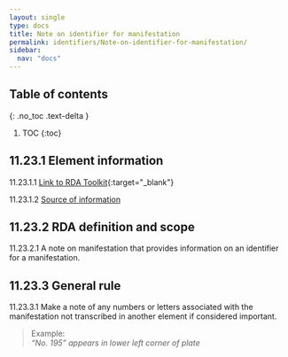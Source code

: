 ```yaml
---
layout: single
type: docs
title: Note on identifier for manifestation 
permalink: identifiers/Note-on-identifier-for-manifestation/
sidebar:
  nav: "docs"
---
```


## Table of contents
{: .no_toc .text-delta }

1. TOC
{:toc}

## 11.23.1 Element information

<a name="11.23.1.1">11.23.1.1</a> [Link to RDA Toolkit](https://docs.google.com/document/d/10Yf7gG7DYq6kHGka-oq2ofS87oQ5G-6-GQWzBzOFpu4/edit){:target="_blank"}

<a name="11.23.1.2">11.23.1.2</a> [Source of information](/DCRMR/identifiers/)

## 11.23.2 RDA definition and scope

<a name="11.23.2.1">11.23.2.1</a> A note on manifestation that provides information on an identifier for a manifestation.

## 11.23.3 General rule

<a name="11.23.3.1">11.23.3.1</a> Make a note of any numbers or letters associated with the manifestation not transcribed in another element if considered important.

>Example:  
> <CITE>“No. 195” appears in lower left corner of plate</CITE>